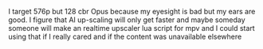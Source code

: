 I target 576p but 128 cbr Opus because my eyesight is bad but my ears are good. I figure that AI up-scaling will only get faster and maybe someday someone will make an realtime upscaler lua script for mpv and I could start using that if I really cared and if the content was unavailable elsewhere
